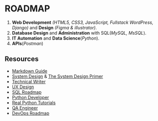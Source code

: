 # ROADMAP

1. **Web Development** _(HTML5, CSS3, JavaScript, Fullstack WordPress, Django)_ and **Design** _(Figma & illustrator)_.
2. **Database Design** and **Administration** with SQL(_MySQL, MsSQL_).
3. **IT Automation** and **Data Science**(_Python_).
4. **APIs**(_Postman_)

## Resources

* [Markdown Guide](https://www.markdownguide.org/)
* [System Design](https://roadmap.sh/system-design) & [The System Design Primer](https://github.com/donnemartin/system-design-primer#how-to-approach-a-system-design-interview-question)
* [Technical Writer](https://roadmap.sh/technical-writer)
* [UX Design](https://roadmap.sh/ux-design)
* [SQL Roadmap](https://roadmap.sh/sql)
* [Python Developer](https://roadmap.sh/python)
* [Real Python Tutorials](https://realpython.com/)
* [QA Engineer](https://roadmap.sh/qa)
* [DevOps Roadmap](https://roadmap.sh/devops)
